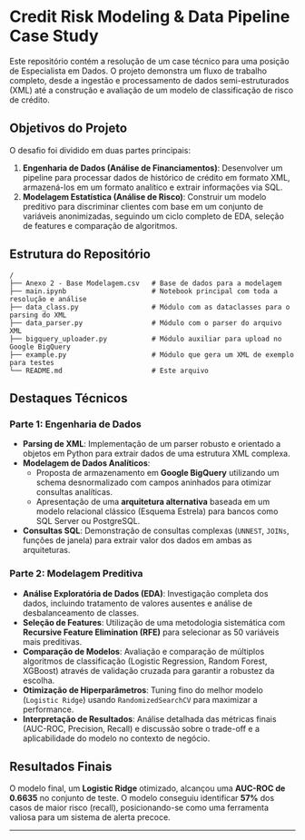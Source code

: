 # Credit Risk Modeling & Data Pipeline Case Study

Este repositório contém a resolução de um case técnico para uma posição de Especialista em Dados. O projeto demonstra um fluxo de trabalho completo, desde a ingestão e processamento de dados semi-estruturados (XML) até a construção e avaliação de um modelo de classificação de risco de crédito.

## Objetivos do Projeto

O desafio foi dividido em duas partes principais:

1.  **Engenharia de Dados (Análise de Financiamentos)**: Desenvolver um pipeline para processar dados de histórico de crédito em formato XML, armazená-los em um formato analítico e extrair informações via SQL.
2.  **Modelagem Estatística (Análise de Risco)**: Construir um modelo preditivo para discriminar clientes com base em um conjunto de variáveis anonimizadas, seguindo um ciclo completo de EDA, seleção de features e comparação de algoritmos.

## Estrutura do Repositório

```
/
├── Anexo 2 - Base Modelagem.csv   # Base de dados para a modelagem
├── main.ipynb                     # Notebook principal com toda a resolução e análise
├── data_class.py                  # Módulo com as dataclasses para o parsing do XML
├── data_parser.py                 # Módulo com o parser do arquivo XML
├── bigquery_uploader.py           # Módulo auxiliar para upload no Google BigQuery
├── example.py                     # Módulo que gera um XML de exemplo para testes
└── README.md                      # Este arquivo
```

## Destaques Técnicos

### Parte 1: Engenharia de Dados

-   **Parsing de XML**: Implementação de um parser robusto e orientado a objetos em Python para extrair dados de uma estrutura XML complexa.
-   **Modelagem de Dados Analíticos**:
    -   Proposta de armazenamento em **Google BigQuery** utilizando um schema desnormalizado com campos aninhados para otimizar consultas analíticas.
    -   Apresentação de uma **arquitetura alternativa** baseada em um modelo relacional clássico (Esquema Estrela) para bancos como SQL Server ou PostgreSQL.
-   **Consultas SQL**: Demonstração de consultas complexas (`UNNEST`, `JOINs`, funções de janela) para extrair valor dos dados em ambas as arquiteturas.

### Parte 2: Modelagem Preditiva

-   **Análise Exploratória de Dados (EDA)**: Investigação completa dos dados, incluindo tratamento de valores ausentes e análise de desbalanceamento de classes.
-   **Seleção de Features**: Utilização de uma metodologia sistemática com **Recursive Feature Elimination (RFE)** para selecionar as 50 variáveis mais preditivas.
-   **Comparação de Modelos**: Avaliação e comparação de múltiplos algoritmos de classificação (Logistic Regression, Random Forest, XGBoost) através de validação cruzada para garantir a robustez da escolha.
-   **Otimização de Hiperparâmetros**: Tuning fino do melhor modelo (`Logistic Ridge`) usando `RandomizedSearchCV` para maximizar a performance.
-   **Interpretação de Resultados**: Análise detalhada das métricas finais (AUC-ROC, Precision, Recall) e discussão sobre o trade-off e a aplicabilidade do modelo no contexto de negócio.

## Resultados Finais

O modelo final, um **Logistic Ridge** otimizado, alcançou uma **AUC-ROC de 0.6635** no conjunto de teste. O modelo conseguiu identificar **57%** dos casos de maior risco (recall), posicionando-se como uma ferramenta valiosa para um sistema de alerta precoce.


---